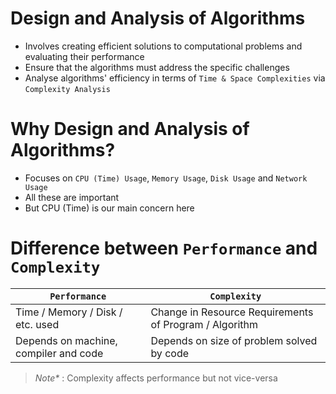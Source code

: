 # Design and Analysis of Algorithms

- Involves creating efficient solutions to computational problems and evaluating their performance
- Ensure that the algorithms must address the specific challenges
- Analyse algorithms' efficiency in terms of `Time & Space Complexities` via `Complexity Analysis`

# Why Design and Analysis of Algorithms?

- Focuses on `CPU (Time) Usage`, `Memory Usage`, `Disk Usage` and `Network Usage`
- All these are important
- But CPU (Time) is our main concern here

# Difference between `Performance` and `Complexity`

|             `Performance`             |                      `Complexity`                      |
| ------------------------------------- | ------------------------------------------------------ |
|   Time / Memory / Disk / etc. used    | Change in Resource Requirements of Program / Algorithm |
| Depends on machine, compiler and code |       Depends on size of problem solved by code        |

> _Note*_ : Complexity affects performance but not vice-versa
